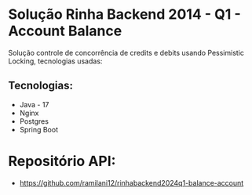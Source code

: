 
# Solução Rinha Backend 2014 - Q1 - Account Balance

Solução controle de concorrência de credits e debits usando Pessimistic Locking, tecnologias usadas:

## Tecnologias:

- Java - 17
- Nginx
- Postgres
- Spring Boot

# Repositório API:

- https://github.com/ramilani12/rinhabackend2024q1-balance-account 

